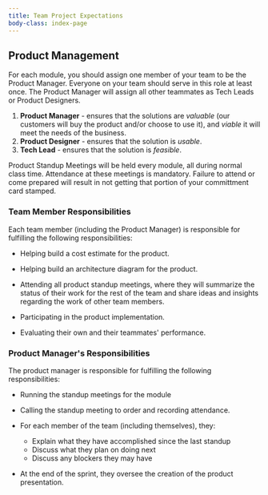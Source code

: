 ```yaml
---
title: Team Project Expectations
body-class: index-page
---
```


## Product Management

For each module, you should assign one member of your team to be the Product Manager. Everyone on your team should serve in this role at least once. The Product Manager will assign all other teammates as Tech Leads or Product Designers.

1.  **Product Manager** - ensures that the solutions are *valuable* (our customers will buy the product and/or choose to use it), and *viable* it will meet the needs of the business.
2.  **Product Designer** - ensures that the solution is *usable*.
3.  **Tech Lead** - ensures that the solution is *feasible*.

Product Standup Meetings will be held every module, all during normal class time. Attendance at these meetings is mandatory. Failure to attend or come prepared will result in not getting that portion of your committment card stamped.

### Team Member Responsibilities

Each team member (including the Product Manager) is responsible for fulfilling the following responsibilities:

* Helping build a cost estimate for the product.

* Helping build an architecture diagram for the product.

* Attending all product standup meetings, where they will summarize the status of their work for the rest of the team and share ideas and insights regarding the work of other team members.

* Participating in the product implementation.

* Evaluating their own and their teammates' performance.

### Product Manager's Responsibilities

The product manager is responsible for fulfilling the following responsibilities:

+ Running the standup meetings for the module

+ Calling the standup meeting to order and recording attendance.

+ For each member of the team (including themselves), they:
	+ Explain what they have accomplished since the last standup
	+ Discuss what they plan on doing next
	+ Discuss any blockers they may have

+ At the end of the sprint, they oversee the creation of the product presentation.


